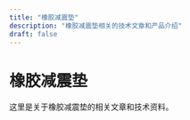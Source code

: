 ```yaml
---
title: "橡胶减震垫"
description: "橡胶减震垫相关的技术文章和产品介绍"
draft: false
---
```


# 橡胶减震垫

这里是关于橡胶减震垫的相关文章和技术资料。
